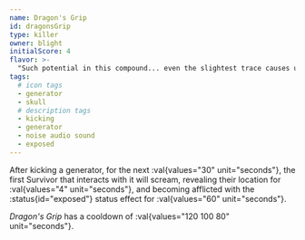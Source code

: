 ```yaml
---
name: Dragon's Grip
id: dragonsGrip
type: killer
owner: blight
initialScore: 4
flavor: >-
  "Such potential in this compound... even the slightest trace causes unnatural effects." -Journal of Talbot Grimes
tags:
  # icon tags
  - generator
  - skull
  # description tags
  - kicking
  - generator
  - noise audio sound
  - exposed
---
```


After kicking a generator, for the next :val{values="30" unit="seconds"}, the first Survivor that interacts with it will scream, revealing their location for :val{values="4" unit="seconds"}, and becoming afflicted with the :status{id="exposed"} status effect for :val{values="60" unit="seconds"}.

_Dragon's Grip_ has a cooldown of :val{values="120 100 80" unit="seconds"}.
